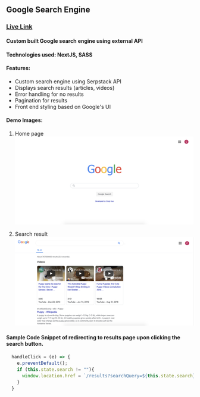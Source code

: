 ## Google Search Engine

### [Live Link](https://search-enginne.herokuapp.com/)


#### Custom built Google search engine using external API

#### Technologies used: NextJS, SASS

#### Features: 

* Custom search engine using Serpstack API
* Displays search results (articles, videos)
* Error handling for no results
* Pagination for results
* Front end styling based on Google's UI

#### Demo Images: 

1. Home page
![alt text](https://github.com/ckuo15/search-engine/blob/master/static/images/demo1.png)

2. Search result 
![alt text](https://github.com/ckuo15/search-engine/blob/master/static/images/demo2.png)

#### Sample Code Snippet of redirecting to results page upon clicking the search button.

```javascript
  handleClick = (e) => {
    e.preventDefault();
    if (this.state.search != ""){
      window.location.href = `/results?searchQuery=${this.state.search}`
    }
  }
```
